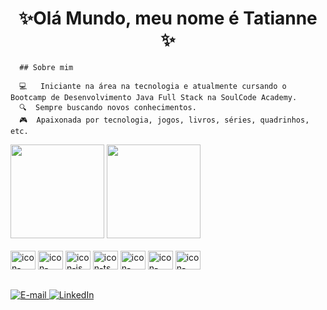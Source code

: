 

  <h1 align=center> ✨Olá Mundo, meu nome é Tatianne ✨</h1>
  
      ## Sobre mim
      
      💻   Iniciante na área na tecnologia e atualmente cursando o Bootcamp de Desenvolvimento Java Full Stack na SoulCode Academy.
      🔍  Sempre buscando novos conhecimentos.
      🎮  Apaixonada por tecnologia, jogos, livros, séries, quadrinhos, etc.
      
    

<div>
  <img height="150em" src="https://github-readme-stats.vercel.app/api?username=tatiannecarv&show_icons=true&theme=dracula&include_all_commits=true&count_private=true"/> 
  <img height="150em" src="https://github-readme-stats.vercel.app/api/top-langs/?username=tatiannecarv&layout=compact&langs_count=7&theme=dracula"/>
  </a>
    </div>
  </br>
 <div>
 <img src="https://cdn.jsdelivr.net/gh/devicons/devicon/icons/html5/html5-original.svg" alt="icon-html" height="30" width="40" />
 <img src="https://cdn.jsdelivr.net/gh/devicons/devicon/icons/css3/css3-original.svg" alt="icon-css" height="30" width="40" />
 <img src="https://cdn.jsdelivr.net/gh/devicons/devicon/icons/javascript/javascript-original.svg" alt="icon-js" height="30" width="40" />
 <img src="https://cdn.jsdelivr.net/gh/devicons/devicon/icons/typescript/typescript-original.svg" alt="icon-ts" height="30" width="40" />  
 <img src="https://cdn.jsdelivr.net/gh/devicons/devicon/icons/bootstrap/bootstrap-original.svg"  alt="icon-bootstrap" height="30" width="40" />  
 <img src="https://cdn.jsdelivr.net/gh/devicons/devicon/icons/angularjs/angularjs-original.svg" alt="icon-angular" height="30" width="40" />
 <img src="https://cdn.jsdelivr.net/gh/devicons/devicon/icons/nodejs/nodejs-original-wordmark.svg" alt="icon-node" height="30" width="40" />  
</div>

 ##
 
<div>
<a href="mailto:tatiannecarv@gmail.com"><img alt="E-mail" src="https://img.shields.io/badge/Gmail-D14836?style=for-the-badge&logo=gmail&logoColor=white"/>
</a>
<a href="https://www.linkedin.com/in/tatianne-carvalho" target="_blank">
<img alt="LinkedIn" src="https://img.shields.io/badge/LinkedIn-0077B5?style=for-the-badge&logo=linkedin&logoColor=white"/>
</a>
</div>


